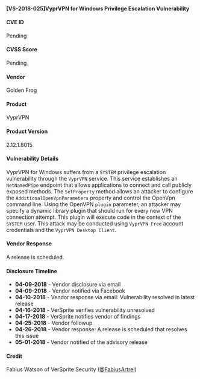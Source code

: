 #### [VS-2018-025]VyprVPN for Windows Privilege Escalation Vulnerability
  		  
#### CVE ID		
Pending

#### CVSS Score		
Pending
		
#### Vendor		
Golden Frog 		
		
#### Product		
VyprVPN

#### Product Version
2.12.1.8015
		
#### Vulnerability Details
		
VyprVPN for Windows suffers from a `SYSTEM` privilege escalation vulnerability through the `VyprVPN` service. This service establishes an `NetNamedPipe` endpoint that allows applications to connect and call publicly exposed methods. The `SetProperty` method allows an attacker to configure the `AdditionalOpenVpnParameters` property and control the OpenVpn command line. Using the OpenVPN `plugin` parameter, an attacker may specify a dynamic library plugin that should run for every new VPN connection attempt. This plugin will execute code in the context of the `SYSTEM` user. This attack may be conducted using `VyprVPN Free` account credentials and the `VyprVPN Desktop Client`.	
 		
#### Vendor Response		
A release is scheduled.
  		
#### Disclosure Timeline		
 		
* **04-09-2018** - Vendor disclosure via email		
* **04-09-2018** - Vendor notified via Facebook		
* **04-10-2018** - Vendor response via email: Vulnerability resolved in latest release
* **04-16-2018** - VerSprite verifies vulnerability unresolved
* **04-17-2018** - VerSprite notifies vendor of findings
* **04-25-2018** - Vendor followup
* **04-26-2018** - Vendor response: A release is scheduled that resolves this issue
* **05-01-2018** - Vendor notified of the advisory release	
 		
#### Credit		
Fabius Watson of VerSprite Security
([@FabiusArtrel](https://twitter.com/FabiusArtrel))
